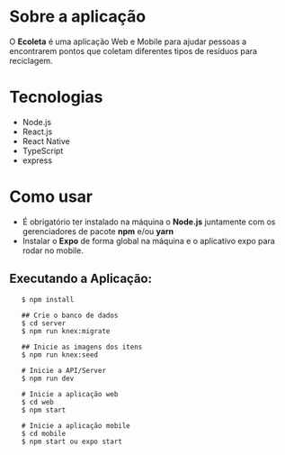 # Sobre a aplicação

O **Ecoleta** é uma aplicação Web e Mobile para ajudar pessoas a encontrarem pontos que coletam diferentes tipos de resíduos para reciclagem.

# Tecnologias

- Node.js
- React.js
- React Native
- TypeScript
- express

# Como usar

- É obrigatório ter instalado na máquina o **Node.js** juntamente com os gerenciadores de pacote **npm** e/ou **yarn**
- Instalar o **Expo** de forma global na máquina e o aplicativo expo para rodar no mobile.

## Executando a Aplicação:

 ```# Instale as dependências
    $ npm install

    ## Crie o banco de dados
    $ cd server
    $ npm run knex:migrate

    ## Inicie as imagens dos itens
    $ npm run knex:seed

    # Inicie a API/Server
    $ npm run dev

    # Inicie a aplicação web
    $ cd web
    $ npm start

    # Inicie a aplicação mobile
    $ cd mobile
    $ npm start ou expo start